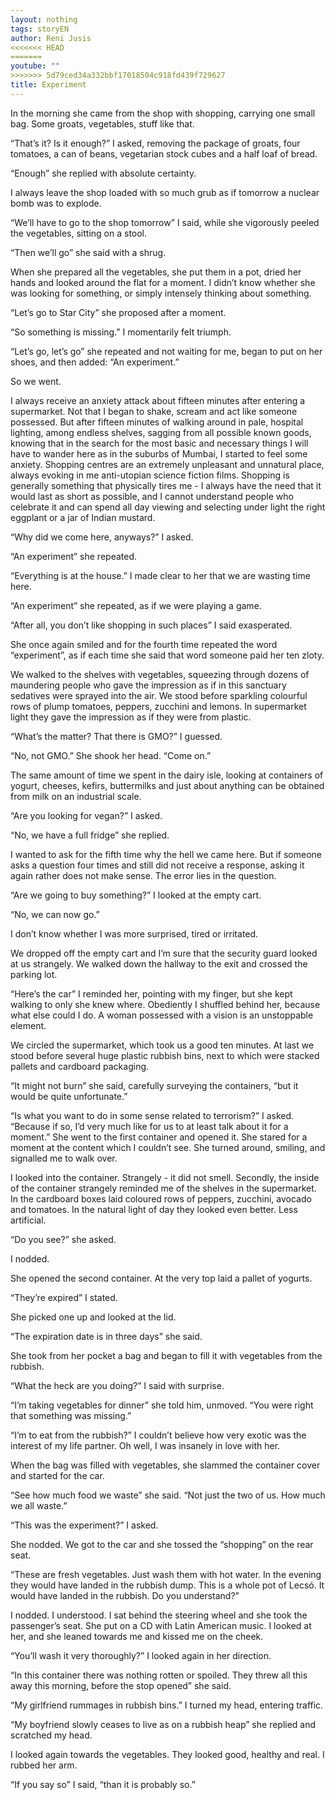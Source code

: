 ```yaml
---
layout: nothing
tags: storyEN
author: Reni Jusis
<<<<<<< HEAD
=======
youtube: ""
>>>>>>> 5d79ced34a332bbf17018504c918fd439f729627
title: Experiment
---
```

In the morning she came from the shop with shopping, carrying one small bag. Some groats, vegetables, stuff like that.

“That’s it? Is it enough?” I asked, removing the package of groats, four tomatoes, a can of beans, vegetarian stock cubes and a half loaf of bread.

“Enough” she replied with absolute certainty.

I always leave the shop loaded with so much grub as if tomorrow a nuclear bomb was to explode.

“We’ll have to go to the shop tomorrow” I said, while she vigorously peeled the vegetables, sitting on a stool.

“Then we’ll go” she said with a shrug.

When she prepared all the vegetables, she put them in a pot, dried her hands and looked around the flat for a moment. I didn’t know whether she was looking for 
something, or simply intensely thinking about something.

“Let’s go to Star City” she proposed after a moment.

“So something is missing.” I momentarily felt triumph.

“Let’s go, let’s go” she repeated and not waiting for me, began to put on her shoes, and then added: “An experiment.”

So we went.

I always receive an anxiety attack about fifteen minutes after entering a supermarket. Not that I began to shake, scream and act like someone possessed. But after fifteen minutes of walking around in pale, hospital lighting, among endless shelves, sagging from all possible known goods, knowing that in the search for the most basic and necessary things I will have to wander here as in the suburbs of Mumbai, I started to feel some anxiety. Shopping centres are an extremely unpleasant and unnatural place, always evoking in me anti-utopian science fiction films. Shopping is generally something that physically tires me - I always have the need that it would last as short as possible, and I cannot understand people who celebrate it and can spend all day viewing and selecting under light the right eggplant or a jar of Indian mustard.

“Why did we come here, anyways?” I asked.

“An experiment” she repeated.

“Everything is at the house.” I made clear to her that we are wasting time here.

“An experiment” she repeated, as if we were playing a game.

“After all, you don’t like shopping in such places” I said exasperated.

She once again smiled and for the fourth time repeated the word “experiment”, as if each time she said that word someone paid her ten zloty.

We walked to the shelves with vegetables, squeezing through dozens of maundering people who gave the impression as if in this sanctuary sedatives were sprayed into the air. We stood before sparkling colourful rows of plump tomatoes, peppers, zucchini and lemons. In supermarket light they gave the impression as if they were from plastic.

“What’s the matter? That there is GMO?” I guessed.

“No, not GMO.” She shook her head. “Come on.”

The same amount of time we spent in the dairy isle, looking at containers of yogurt, cheeses, kefirs, buttermilks and just about anything can be obtained from milk on an industrial scale.

“Are you looking for vegan?” I asked.

“No, we have a full fridge” she replied.

I wanted to ask for the fifth time why the hell we came here. But if someone asks a question four times and still did not receive a response, asking it again rather does not make sense. The error lies in the question.

“Are we going to buy something?” I looked at the empty cart.

“No, we can now go.”

I don’t know whether I was more surprised, tired or irritated.

We dropped off the empty cart and I’m sure that the security guard looked at us strangely. We walked down the hallway to the exit and crossed the parking lot.

“Here’s the car” I reminded her, pointing with my finger, but she kept walking to only she knew where. Obediently I shuffled behind her, because what else could I do. A woman possessed with a vision is an unstoppable element.

We circled the supermarket, which took us a good ten minutes. At last we stood before several huge plastic rubbish bins, next to which were stacked pallets and cardboard packaging.

“It might not burn” she said, carefully surveying the containers, “but it would be quite unfortunate.”

“Is what you want to do in some sense related to terrorism?” I asked. “Because if so, I’d very much like for us to at least talk about it for a moment.”
She went to the first container and opened it. She stared for a moment at the content which I couldn’t see. She turned around, smiling, and signalled me to walk over.

I looked into the container. Strangely - it did not smell. Secondly, the inside of the container strangely reminded me of the shelves in the supermarket. In the cardboard boxes laid coloured rows of peppers, zucchini, avocado and tomatoes. In the natural light of day they looked even better. Less artificial.

“Do you see?” she asked.

I nodded.

She opened the second container. At the very top laid a pallet of yogurts.

“They’re expired” I stated.

She picked one up and looked at the lid.

“The expiration date is in three days” she said.

She took from her pocket a bag and began to fill it with vegetables from the rubbish.

“What the heck are you doing?” I said with surprise.

“I’m taking vegetables for dinner” she told him, unmoved. “You were right that something was missing.”

“I’m to eat from the rubbish?” I couldn’t believe how very exotic was the interest of my life partner. Oh well, I was insanely in love with her.

When the bag was filled with vegetables, she slammed the container cover and started for the car.

“See how much food we waste” she said. “Not just the two of us. How much we all 
waste.”

“This was the experiment?” I asked.

She nodded. We got to the car and she tossed the “shopping” on the rear seat.

“These are fresh vegetables. Just wash them with hot water. In the evening they would have landed in the rubbish dump. This is a whole pot of Lecsó. It would have landed in the rubbish. Do you understand?”

I nodded. I understood. I sat behind the steering wheel and she took the passenger’s seat. She put on a CD with Latin American music. I looked at her, and she leaned towards me and kissed me on the cheek.

“You’ll wash it very thoroughly?” I looked again in her direction.

“In this container there was nothing rotten or spoiled. They threw all this away this morning, before the stop opened” she said.

“My girlfriend rummages in rubbish bins.” I turned my head, entering traffic.

“My boyfriend slowly ceases to live as on a rubbish heap” she replied and scratched my head.

I looked again towards the vegetables. They looked good, healthy and real. I rubbed her arm.

“If you say so” I said, “than it is probably so.”

